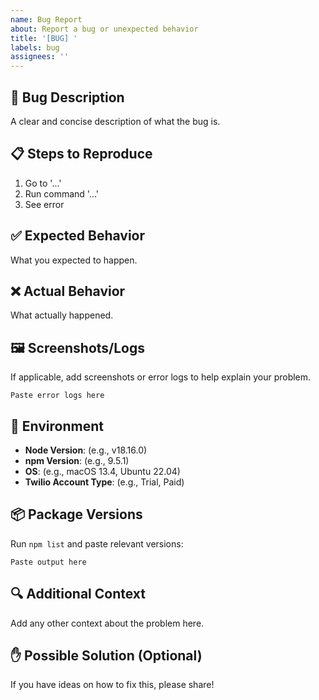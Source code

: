 ```yaml
---
name: Bug Report
about: Report a bug or unexpected behavior
title: '[BUG] '
labels: bug
assignees: ''
---
```


## 🐛 Bug Description

A clear and concise description of what the bug is.

## 📋 Steps to Reproduce

1. Go to '...'
2. Run command '...'
3. See error

## ✅ Expected Behavior

What you expected to happen.

## ❌ Actual Behavior

What actually happened.

## 🖼️ Screenshots/Logs

If applicable, add screenshots or error logs to help explain your problem.

```
Paste error logs here
```

## 🔧 Environment

- **Node Version**: (e.g., v18.16.0)
- **npm Version**: (e.g., 9.5.1)
- **OS**: (e.g., macOS 13.4, Ubuntu 22.04)
- **Twilio Account Type**: (e.g., Trial, Paid)

## 📦 Package Versions

Run `npm list` and paste relevant versions:

```
Paste output here
```

## 🔍 Additional Context

Add any other context about the problem here.

## ✋ Possible Solution (Optional)

If you have ideas on how to fix this, please share!
